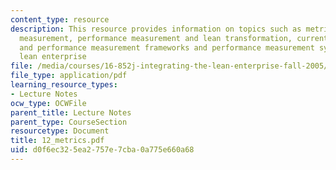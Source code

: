 ```yaml
---
content_type: resource
description: This resource provides information on topics such as metrics and performance
  measurement, performance measurement and lean transformation, current practices
  and performance measurement frameworks and performance measurement system for the
  lean enterprise
file: /media/courses/16-852j-integrating-the-lean-enterprise-fall-2005/d0f6ec325ea2757e7cba0a775e660a68_12_metrics.pdf
file_type: application/pdf
learning_resource_types:
- Lecture Notes
ocw_type: OCWFile
parent_title: Lecture Notes
parent_type: CourseSection
resourcetype: Document
title: 12_metrics.pdf
uid: d0f6ec32-5ea2-757e-7cba-0a775e660a68
---
```

